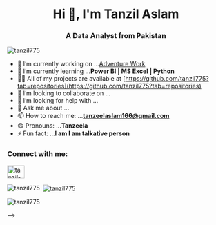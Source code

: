 <h1 align="center">Hi 👋, I'm Tanzil Aslam</h1>
<h3 align="center">A Data Analyst from Pakistan</h3>


<p align="left"> <img src="https://komarev.com/ghpvc/?username=tanzil775&label=Profile%20views&color=0e75b6&style=flat" alt="tanzil775" /> </p>

- 🔭 I’m currently working on ...[Adventure Work](https://github.com/tanzil775?tab=repositories)
- 🌱 I’m currently learning ...**Power BI | MS Excel | Python**
- 👨‍💻 All of my projects are available at [https://github.com/tanzil775?tab=repositories](https://github.com/tanzil775?tab=repositories)
- 👯 I’m looking to collaborate on ...
- 🤔 I’m looking for help with ...
- 💬 Ask me about ...
- 📫 How to reach me: ...**tanzeelaslam166@gmail.com**
- 😄 Pronouns: ...**Tanzeela**
- ⚡ Fun fact: ...**I am I am talkative person**
<h3 align="left">Connect with me:</h3>
<p align="left">
<a href="https://linkedin.com/in/tanzil-aslam" target="blank"><img align="center" src="https://raw.githubusercontent.com/rahuldkjain/github-profile-readme-generator/master/src/images/icons/Social/linked-in-alt.svg" alt="tanzil-aslam" height="30" width="40" /></a>
</p>

<p><img align="left" src="https://github-readme-stats.vercel.app/api/top-langs?username=tanzil775&show_icons=true&locale=en&layout=compact" alt="tanzil775" /></p>

<p>&nbsp;<img align="center" src="https://github-readme-stats.vercel.app/api?username=tanzil775&show_icons=true&locale=en" alt="tanzil775" /></p>

<p><img align="center" src="https://github-readme-streak-stats.herokuapp.com/?user=tanzil775&" alt="tanzil775" /></p>
-->
